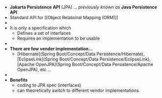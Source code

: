 - **Jakarta Persistence API** (JPA) ... *previously known as* **Java Persistence API**
- Standard API for [[Object Relatoinal Mapping (ORM)]]
-
- It is only a specification which
	- Defines a set of interfaces
	- Requires an implementation to be usable
-
- **There are few vender implementation...**
	- [Hibernate](Spring Boot/Concept/Data Persistence/Hibernate), [EclipseLink](Spring Boot/Concept/Data Persistence/EclipseLink), [Apache OpenJPA](Spring Boot/Concept/Data Persistence/Apache OpenJPA), etc ...
-
- **Benefits**
	- coding to JPA spec (interfaces)
	- can theoretically switch to different vendor implementations